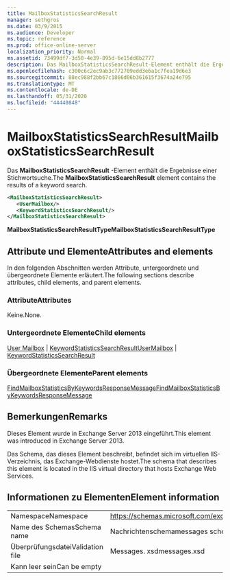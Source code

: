 ```yaml
---
title: MailboxStatisticsSearchResult
manager: sethgros
ms.date: 03/9/2015
ms.audience: Developer
ms.topic: reference
ms.prod: office-online-server
localization_priority: Normal
ms.assetid: 73499df7-3d50-4e39-895d-6e15dd8b2777
description: Das MailboxStatisticsSearchResult-Element enthält die Ergebnisse einer Stichwortsuche.
ms.openlocfilehash: c300c6c2ec9ab3c772709edd3e6a1c7fea19d6e3
ms.sourcegitcommit: 88ec988f2bb67c1866d06b361615f3674a24e795
ms.translationtype: MT
ms.contentlocale: de-DE
ms.lasthandoff: 05/31/2020
ms.locfileid: "44440848"
---
```

# <a name="mailboxstatisticssearchresult"></a><span data-ttu-id="a0ad5-103">MailboxStatisticsSearchResult</span><span class="sxs-lookup"><span data-stu-id="a0ad5-103">MailboxStatisticsSearchResult</span></span>

<span data-ttu-id="a0ad5-104">Das **MailboxStatisticsSearchResult** -Element enthält die Ergebnisse einer Stichwortsuche.</span><span class="sxs-lookup"><span data-stu-id="a0ad5-104">The **MailboxStatisticsSearchResult** element contains the results of a keyword search.</span></span> 
  
```XML
<MailboxStatisticsSearchResult>
   <UserMailbox/>
   <KeywordStatisticsSearchResult/>
</MailboxStatisticsSearchResult>
```

<span data-ttu-id="a0ad5-105">**MailboxStatisticsSearchResultType**</span><span class="sxs-lookup"><span data-stu-id="a0ad5-105">**MailboxStatisticsSearchResultType**</span></span>

## <a name="attributes-and-elements"></a><span data-ttu-id="a0ad5-106">Attribute und Elemente</span><span class="sxs-lookup"><span data-stu-id="a0ad5-106">Attributes and elements</span></span>

<span data-ttu-id="a0ad5-107">In den folgenden Abschnitten werden Attribute, untergeordnete und übergeordnete Elemente erläutert.</span><span class="sxs-lookup"><span data-stu-id="a0ad5-107">The following sections describe attributes, child elements, and parent elements.</span></span>
  
### <a name="attributes"></a><span data-ttu-id="a0ad5-108">Attribute</span><span class="sxs-lookup"><span data-stu-id="a0ad5-108">Attributes</span></span>

<span data-ttu-id="a0ad5-109">Keine.</span><span class="sxs-lookup"><span data-stu-id="a0ad5-109">None.</span></span>
  
### <a name="child-elements"></a><span data-ttu-id="a0ad5-110">Untergeordnete Elemente</span><span class="sxs-lookup"><span data-stu-id="a0ad5-110">Child elements</span></span>

<span data-ttu-id="a0ad5-111">[User Mailbox](usermailbox.md)  |  [KeywordStatisticsSearchResult](keywordstatisticssearchresult.md)</span><span class="sxs-lookup"><span data-stu-id="a0ad5-111">[UserMailbox](usermailbox.md) | [KeywordStatisticsSearchResult](keywordstatisticssearchresult.md)</span></span>
  
### <a name="parent-elements"></a><span data-ttu-id="a0ad5-112">Übergeordnete Elemente</span><span class="sxs-lookup"><span data-stu-id="a0ad5-112">Parent elements</span></span>

[<span data-ttu-id="a0ad5-113">FindMailboxStatisticsByKeywordsResponseMessage</span><span class="sxs-lookup"><span data-stu-id="a0ad5-113">FindMailboxStatisticsByKeywordsResponseMessage</span></span>](findmailboxstatisticsbykeywordsresponsemessage.md)
  
## <a name="remarks"></a><span data-ttu-id="a0ad5-114">Bemerkungen</span><span class="sxs-lookup"><span data-stu-id="a0ad5-114">Remarks</span></span>

<span data-ttu-id="a0ad5-115">Dieses Element wurde in Exchange Server 2013 eingeführt.</span><span class="sxs-lookup"><span data-stu-id="a0ad5-115">This element was introduced in Exchange Server 2013.</span></span>
  
<span data-ttu-id="a0ad5-116">Das Schema, das dieses Element beschreibt, befindet sich im virtuellen IIS-Verzeichnis, das Exchange-Webdienste hostet.</span><span class="sxs-lookup"><span data-stu-id="a0ad5-116">The schema that describes this element is located in the IIS virtual directory that hosts Exchange Web Services.</span></span>
  
## <a name="element-information"></a><span data-ttu-id="a0ad5-117">Informationen zu Elementen</span><span class="sxs-lookup"><span data-stu-id="a0ad5-117">Element information</span></span>

|||
|:-----|:-----|
|<span data-ttu-id="a0ad5-118">Namespace</span><span class="sxs-lookup"><span data-stu-id="a0ad5-118">Namespace</span></span>  <br/> |https://schemas.microsoft.com/exchange/services/2006/messages  <br/> |
|<span data-ttu-id="a0ad5-119">Name des Schemas</span><span class="sxs-lookup"><span data-stu-id="a0ad5-119">Schema name</span></span>  <br/> |<span data-ttu-id="a0ad5-120">Nachrichtenschema</span><span class="sxs-lookup"><span data-stu-id="a0ad5-120">messages schema</span></span>  <br/> |
|<span data-ttu-id="a0ad5-121">Überprüfungsdatei</span><span class="sxs-lookup"><span data-stu-id="a0ad5-121">Validation file</span></span>  <br/> |<span data-ttu-id="a0ad5-122">Messages. xsd</span><span class="sxs-lookup"><span data-stu-id="a0ad5-122">messages.xsd</span></span>  <br/> |
|<span data-ttu-id="a0ad5-123">Kann leer sein</span><span class="sxs-lookup"><span data-stu-id="a0ad5-123">Can be empty</span></span>  <br/> ||
   

